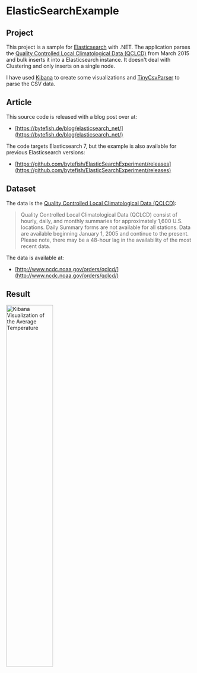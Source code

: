 # ElasticSearchExample #

## Project ##

This project is a sample for [Elasticsearch] with .NET. The application parses the [Quality Controlled Local Climatological Data (QCLCD)] 
from March 2015 and bulk inserts it into a Elasticsearch instance. It doesn't deal with Clustering and only inserts on a single node.

I have used [Kibana] to create some visualizations and [TinyCsvParser] to parse the CSV data.

## Article ##

This source code is released with a blog post over at:

* [https://bytefish.de/blog/elasticsearch_net/](https://bytefish.de/blog/elasticsearch_net/)

The code targets Elasticsearch 7, but the example is also available for previous Elasticsearch versions:

* [https://github.com/bytefish/ElasticSearchExperiment/releases](https://github.com/bytefish/ElasticSearchExperiment/releases)


## Dataset ##

The data is the [Quality Controlled Local Climatological Data (QCLCD)]: 

> Quality Controlled Local Climatological Data (QCLCD) consist of hourly, daily, and monthly summaries for approximately 
> 1,600 U.S. locations. Daily Summary forms are not available for all stations. Data are available beginning January 1, 2005 
> and continue to the present. Please note, there may be a 48-hour lag in the availability of the most recent data.

The data is available at:

* [http://www.ncdc.noaa.gov/orders/qclcd/](http://www.ncdc.noaa.gov/orders/qclcd/)

## Result ##

<a href="https://raw.githubusercontent.com/bytefish/ElasticSearchExperiment/master/ElasticSearchExample/img/screenshot2.jpg">
	<img src="https://raw.githubusercontent.com/bytefish/ElasticSearchExperiment/master/ElasticSearchExample/img/screenshot2.jpg" width="50%" height="50%" alt="Kibana Visualization of the Average Temperature" />
</a>

[TinyCsvParser]: https://github.com/bytefish/TinyCsvParser/
[Elasticsearch]: https://www.elastic.co/products/elasticsearch
[Kibana]: https://www.elastic.co/products/kibana
[Quality Controlled Local Climatological Data (QCLCD)]: https://www.ncdc.noaa.gov/data-access/land-based-station-data/land-based-datasets/quality-controlled-local-climatological-data-qclcd
